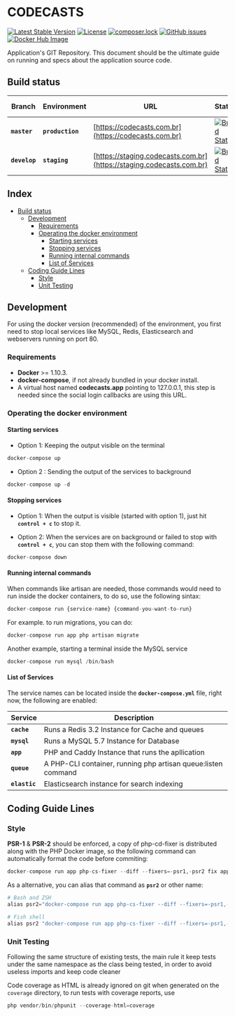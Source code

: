 # CODECASTS

[![Latest Stable Version](https://poser.pugx.org/codecasts/codecasts/v/stable)](https://packagist.org/packages/codecasts/codecasts)
[![License](https://poser.pugx.org/codecasts/codecasts/license)](https://packagist.org/packages/codecasts/codecasts)
[![composer.lock](https://poser.pugx.org/codecasts/codecasts/composerlock)](https://packagist.org/packages/codecasts/codecasts)
[![GitHub issues](https://img.shields.io/github/issues/codecasts/codecasts.svg)](https://github.com/codecasts/codecasts/issues)
[![Docker Hub Image](https://img.shields.io/badge/docker-codecasts%2Fcodecasts-blue.svg)](https://hub.docker.com/r/codecasts/codecasts)


Application's GIT Repository.
This document should be the ultimate guide on running and specs about the application source code.


## Build status

| Branch        | Environment      | URL                                                                                 | Status                                                                                                                                     | Test Coverage                                                                                                                      | Code Style                                                                                                |
|---------------|------------------|-------------------------------------------------------------------------------------|--------------------------------------------------------------------------------------------------------------------------------------------|------------------------------------------------------------------------------------------------------------------------------------|-----------------------------------------------------------------------------------------------------------|
| **`master`**  | **`production`** | [https://codecasts.com.br](https://codecasts.com.br)                                | [![Build Status](https://travis-ci.org/codecasts/codecasts.svg?branch=master)](https://travis-ci.org/codecasts/codecasts)                  | [![coverage](https://codecov.io/gh/codecasts/codecasts/branch/master/graph/badge.svg)](https://codecov.io/gh/codecasts/codecasts)  | [![StyleCI](https://styleci.io/repos/68968265/shield?branch=master&style=flat)](https://styleci.io/repos/68968265)   |
| **`develop`** | **`staging`**    | [https://staging.codecasts.com.br](https://staging.codecasts.com.br)                | [![Build Status](https://travis-ci.org/codecasts/codecasts.svg?branch=develop)](https://travis-ci.org/codecasts/codecasts)                 | [![coverage](https://codecov.io/gh/codecasts/codecasts/branch/develop/graph/badge.svg)](https://codecov.io/gh/codecasts/codecasts) | [![StyleCI](https://styleci.io/repos/68968265/shield?branch=develop&style=flat)](https://styleci.io/repos/68968265)  |


## Index

* [Build status](#build-status)
  * [Development](#development)
    * [Requirements](#requirements)
    * [Operating the docker environment](#operating-the-docker-environment)
      * [Starting services](#starting-services)
      * [Stopping services](#stopping-services)
      * [Running internal commands](#running-internal-commands)
      * [List of Services](#list-of-services)
  * [Coding Guide Lines](#coding-guide-lines)
    * [Style](#style)
    * [Unit Testing](#unit-testing)

## Development
For using the docker version (recommended) of the environment, you first need to stop local
services like MySQL, Redis, Elasticsearch and webservers running on port 80.

### Requirements

- **Docker** >= 1.10.3.
- **docker-compose**, if not already bundled in your docker install.
- A virtual host named **codecasts.app** pointing to 127.0.0.1, this step is needed since the social login callbacks are using this URL.

### Operating the docker environment

#### Starting services

- Option 1: Keeping the output visible on the terminal
```php
docker-compose up
```

- Option 2 : Sending the output of the services to background
```php
docker-compose up -d
```

#### Stopping services

- Option 1: When the output is visible (started with option 1), just hit **`control + c`** to stop it.

- Option 2: When the services are on background or failed to stop with **`control + c`**, you can stop them with the following command:
```php
docker-compose down
```

#### Running internal commands

When commands like artisan are needed, those commands would need to run inside the docker containers, to do so, use the following sintax:

```php
docker-compose run {service-name} {command-you-want-to-run}
```

For example. to run migrations, you can do:

```php
docker-compose run app php artisan migrate
```

Another example, starting a terminal inside the MySQL service

```php
docker-compose run mysql /bin/bash
```

#### List of Services
The service names can be located inside the **`docker-compose.yml`** file, right now, the following are enabled:

| Service       | Description                                                   |
|---------------|---------------------------------------------------------------|
| **`cache`**   | Runs a Redis 3.2 Instance for Cache and queues                |
| **`mysql`**   | Runs a MySQL 5.7 Instance for Database                        |
| **`app`**     | PHP and Caddy Instance that runs the apllication              |
| **`queue`**   | A PHP-CLI container, running php artisan queue:listen command |
| **`elastic`** | Elasticsearch instance for search indexing                    |


## Coding Guide Lines

### Style
**PSR-1** & **PSR-2** should be enforced, a copy of php-cd-fixer is distributed along with the PHP Docker image, so the following command can automatically format the code before commiting:

```php
docker-compose run app php-cs-fixer --diff --fixers=-psr1,-psr2 fix app
```

As a alternative, you can alias that command as **`psr2`** or other name:

```php
# Bash and ZSH
alias psr2="docker-compose run app php-cs-fixer --diff --fixers=-psr1,-psr2 fix"

# Fish shell
alias psr2 "docker-compose run app php-cs-fixer --diff --fixers=-psr1,-psr2 fix"
```

### Unit Testing
Following the same structure of existing tests, the main rule it keep tests under the same namespace as the class being tested, in order to avoid useless imports and keep code cleaner

Code coverage as HTML is already ignored on git when generated on the `coverage` directory, to run tests with coverage reports, use

```php
php vendor/bin/phpunit --coverage-html=coverage
```
